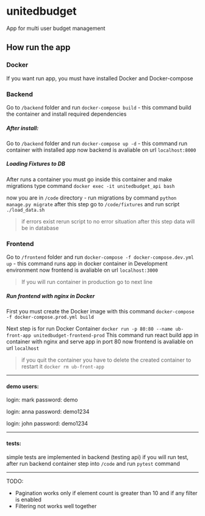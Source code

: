 

# unitedbudget
App for multi user budget management

## How run the app
### Docker
If you want run app, you must have installed Docker and Docker-compose
### Backend
Go to `/backend` folder and run `docker-compose build` - this command build the container and install required dependencies

##### After install:
Go to `/backend` folder and run `docker-compose up -d` - this command run container with installed app
now backend is avaliable on url `localhost:8000`

##### Loading Fixtures to DB
After runs a container you must go inside this container and make migrations
type command `docker exec -it unitedbudget_api bash`

now you are in `/code` directory - run migrations by command `python manage.py migrate`
after this step go to `/code/fixtures` and run script `./load_data.sh`
> if errors exist rerun script to no error situation
after this step data will be in database


### Frontend
Go to `/frontend` folder and run `docker-compose -f docker-compose.dev.yml up` - this command runs app in docker container in Development environment
now frontend is avaliable on url `localhost:3000`
> If you will run container in production go to next line

##### Run frontend with nginx in Docker
First you must create the Docker image with this command
`docker-compose -f docker-compose.prod.yml build`

Next step is for run Docker Container
`docker run -p 80:80 --name ub-front-app unitedbudget-frontend-prod`
This command run react build app in container with nginx and serve app in port 80
now frontend is avaliable on url `localhost`
> if you quit the container you have to delete the created container to restart it
`docker rm ub-front-app`

***
#### demo users:
login: mark
password: demo

login: anna
password: demo1234

login: john
password: demo1234

***
#### tests:
simple tests are implemented in backend (testing api)
if you will run test, after run backend container step into `/code` and run `pytest` command


***
TODO:
- Pagination works only if  element count is greater than 10 and if any filter is enabled
- Filtering not works well together